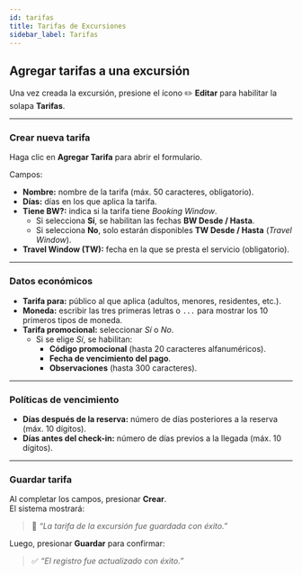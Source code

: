 ```yaml
---
id: tarifas
title: Tarifas de Excursiones
sidebar_label: Tarifas
---
```


## Agregar tarifas a una excursión

Una vez creada la excursión, presione el ícono ✏️ **Editar** para habilitar la solapa **Tarifas**.

---

### Crear nueva tarifa

Haga clic en **Agregar Tarifa** para abrir el formulario.

Campos:

- **Nombre:** nombre de la tarifa (máx. 50 caracteres, obligatorio).  
- **Días:** días en los que aplica la tarifa.  
- **Tiene BW?:** indica si la tarifa tiene *Booking Window*.  
  - Si selecciona **Sí**, se habilitan las fechas **BW Desde / Hasta**.  
  - Si selecciona **No**, solo estarán disponibles **TW Desde / Hasta** (*Travel Window*).  
- **Travel Window (TW):** fecha en la que se presta el servicio (obligatorio).

---

### Datos económicos

- **Tarifa para:** público al que aplica (adultos, menores, residentes, etc.).  
- **Moneda:** escribir las tres primeras letras o `...` para mostrar los 10 primeros tipos de moneda.  
- **Tarifa promocional:** seleccionar *Sí* o *No*.  
  - Si se elige *Sí*, se habilitan:
    - **Código promocional** (hasta 20 caracteres alfanuméricos).  
    - **Fecha de vencimiento del pago**.  
    - **Observaciones** (hasta 300 caracteres).

---

### Políticas de vencimiento

- **Días después de la reserva:** número de días posteriores a la reserva (máx. 10 dígitos).  
- **Días antes del check-in:** número de días previos a la llegada (máx. 10 dígitos).

---

### Guardar tarifa

Al completar los campos, presionar **Crear**.  
El sistema mostrará:
> 💾 *“La tarifa de la excursión fue guardada con éxito.”*

Luego, presionar **Guardar** para confirmar:  
> ✅ *“El registro fue actualizado con éxito.”*
